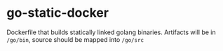 # go-static-docker
Dockerfile that builds statically linked golang binaries.  Artifacts will be in `/go/bin`, source should be mapped into `/go/src`

